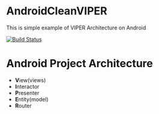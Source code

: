 # AndroidCleanVIPER
This is simple example of VIPER Architecture on Android

[![Build Status](https://travis-ci.org/AdamLuisSean/AndroidCleanVIPER.svg?branch=develop)](https://travis-ci.org/AdamLuisSean/AndroidCleanVIPER)

# Android Project Architecture

- **V**iew(views)
- **I**nteractor
- **P**resenter
- **E**ntity(model)
- **R**outer

